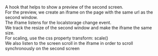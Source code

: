A hook that helps to show a preview of the second screen.
<br/>
For the preview, we create an iframe on the page with the same url as the second window.
<br/>
The iframe listens for the localstorage change event.
<br/>
We track the resize of the second window and make the iframe the same size.
<br/>
For scaling, use the css property transform: scale()
<br/>
We also listen to the screen scroll in the iframe in order to scroll synchronously on the second screen

```js {"file":"./usePreview.js"}

```
